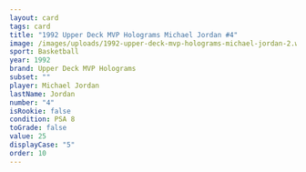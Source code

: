 ```yaml
---
layout: card
tags: card
title: "1992 Upper Deck MVP Holograms Michael Jordan #4"
image: /images/uploads/1992-upper-deck-mvp-holograms-michael-jordan-2.webp
sport: Basketball
year: 1992
brand: Upper Deck MVP Holograms
subset: ""
player: Michael Jordan
lastName: Jordan
number: "4"
isRookie: false
condition: PSA 8
toGrade: false
value: 25
displayCase: "5"
order: 10
---
```

